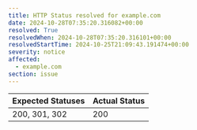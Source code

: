 ```yaml
---
title: HTTP Status resolved for example.com
date: 2024-10-28T07:35:20.316082+00:00
resolved: True
resolvedWhen: 2024-10-28T07:35:20.316101+00:00
resolvedStartTime: 2024-10-25T21:09:43.191474+00:00
severity: notice
affected:
  - example.com
section: issue
---
```


| Expected Statuses | Actual Status  |
|-------------------|----------------|
| 200, 301, 302 | 200 |
